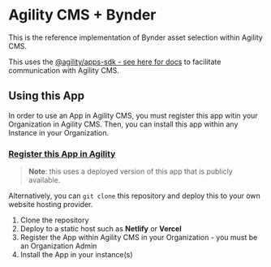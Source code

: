 # Agility CMS + Bynder

This is the reference implementation of Bynder asset selection within Agility CMS.

This uses the [@agility/apps-sdk - see here for docs](https://github.com/agility/agility-cms-app-sdk) to facilitate communication with Agility CMS.

## Using this App

In order to use an App in Agility CMS, you must register this app witin your Organization in Agility CMS. Then, you can install this app within any Instance in your Organization.

### [Register this App in Agility](https://manager.agilitycms.com/org/apps/create-app?name=Bynder&url=https%3A%2F%2Fagility-cms-bynder-app.vercel.app%2F&description=Use%20images%20and%20videos%20from%20your%20Bynder%20media%20library%20in%20Agility%20CMS.&icon=https%3A%2F%2Fcdn.aglty.io%2Fcontent-manager%2Fpublic-app-icons%20bynder.svg)

> **Note**: this uses a deployed version of this app that is publicly available.

Alternatively, you can `git clone` this repository and deploy this to your own website hosting provider.

1. Clone the repository
2. Deploy to a static host such as **Netlify** or **Vercel**
3. Register the App within Agility CMS in your Organization - you must be an Organization Admin
4. Install the App in your instance(s)

